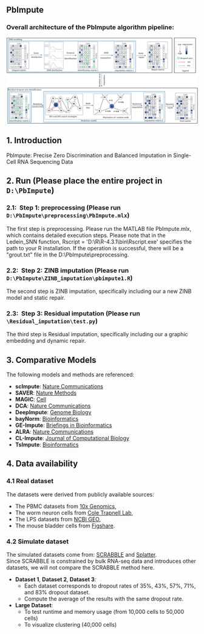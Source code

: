 ## PbImpute
### Overall architecture of the PbImpute algorithm pipeline:

![Sample Image](model.png)
## 1. Introduction

PbImpute: Precise Zero Discrimination and Balanced Imputation in Single-Cell RNA Sequencing Data

## 2. Run (Please place the entire project in `D:\PbImpute`)

### 2.1:&nbsp;&nbsp;Step 1: preprocessing (Please run `D:\PbImpute\preprocessing\PbImpute.mlx`)

The first step is preprocessing. Please run the MATLAB file PbImpute.mlx, which contains detailed execution steps.
Please note that in the Ledein_SNN function, Rscript = 'D:\R\R-4.3.1\bin\Rscript.exe' specifies the path to your R installation. If the operation is successful, there will be a "grout.txt" file in the D:\PbImpute\preprocessing\.

### 2.2:&nbsp;&nbsp;Step 2: ZINB imputation (Please run `D:\PbImpute\ZINB_imputation\pbimpute1.R`)
The second step is  ZINB imputation, specifically including our a new ZINB model and static repair.

### 2.3:&nbsp;&nbsp;Step 3: Residual imputation (Please run `\Residual_imputation\test.py`)
The third  step is  Residual imputation, specifically including our a graphic embedding and dynamic repair.

## 3. Comparative Models
The following models and methods are referenced:
- **scImpute**: [Nature Communications](https://www.nature.com/articles/s41467-018-03405-7)
- **SAVER**: [Nature Methods](https://www.nature.com/articles/s41592-018-0033-z)
- **MAGIC**: [Cell](https://www.cell.com/cell/fulltext/S0092-8674(18)30724-4)
- **DCA**: [Nature Communications](https://www.nature.com/articles/s41467-018-07931-2)
- **DeepImpute**: [Genome Biology](https://link.springer.com/article/10.1186/s13059-019-1837-6)
- **bayNorm**: [Bioinformatics](https://academic.oup.com/bioinformatics/article/36/4/1174/5581401)
- **GE-Impute**: [Briefings in Bioinformatics](https://academic.oup.com/bib/article/23/5/bbac313/6651303?login=false)
- **ALRA**: [Nature Communications](https://www.nature.com/articles/s41467-021-27729-z)
- **CL-Impute**: [Journal of Computational Biology](https://www.sciencedirect.com/science/article/abs/pii/S001048252300728X)
- **TsImpute**: [Bioinformatics](https://academic.oup.com/bioinformatics/article/39/12/btad731/7457483)

## 4. Data availability
### 4.1 Real dataset
The datasets were derived from publicly available sources: 
- The PBMC datasets from [10x Genomics](https://support.10xgenomics.com/single-cell-gene-expression/datasets/2.1.0/pbmc4k),
- The worm neuron cells from [Cole Trapnell Lab](https://cole-trapnell-lab.github.io/worm-rna/docs/),
- The LPS datasets from [NCBI GEO](https://www.ncbi.nlm.nih.gov/geo/query/acc.cgi?acc=GSE17721),
- The mouse bladder cells from [Figshare](https://figshare.com/s/865e694ad06d5857db4b).
### 4.2 Simulate dataset
The simulated datasets come from: [SCRABBLE](https://link.springer.com/article/10.1186/s13059-019-1681-8) and [Splatter](https://link.springer.com/article/10.1186/s13059-017-1305-0).  
Since SCRABBLE is constrained by bulk RNA-seq data and introduces other datasets, we will not compare the SCRABBLE method here.
- **Dataset 1**, **Dataset 2**, **Dataset 3**:
  - Each dataset corresponds to dropout rates of 35%, 43%, 57%, 71%, and 83% dropout dataset.
  - Compute the average of the results with the same dropout rate.
- **Large Dataset**:
  - To test runtime and memory usage (from 10,000 cells to 50,000 cells)
  - To visualize clustering (40,000 cells)





